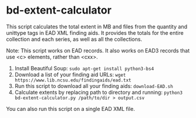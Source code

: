 # bd-extent-calculator

This script calculates the total extent in MB and files from the quantity and unittype tags in EAD XML finding aids. It provides the totals for the entire collection and each series, as well as all the collections.

Note: This script works on EAD records. It also works on EAD3 records that use \<c\> elements, rather than \<cxx\>.

1. Install Beautiful Soup: `sudo apt-get install python3-bs4`
2. Download a list of your finding aid URLs: `wget https://www.lib.ncsu.edu/findingaids/ead.txt`
3. Run this script to download all your finding aids: `download-EAD.sh`
3. Calculate extents by replacing path to directory and running: `python3 bd-extent-calculator.py /path/to/dir > output.csv`

You can also run this script on a single EAD XML file.